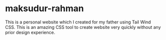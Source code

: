 # maksudur-rahman
This is a personal website which I created for my father using Tail Wind CSS. This is an amazing CSS tool to create website very quickly without any prior design experience.

